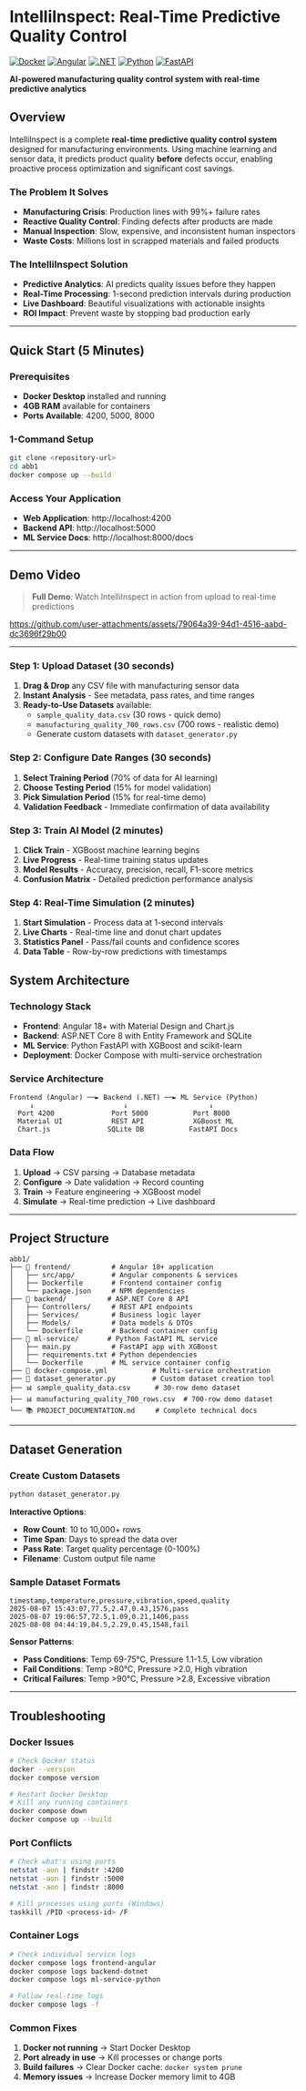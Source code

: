 # IntelliInspect: Real-Time Predictive Quality Control

[![Docker](https://img.shields.io/badge/Docker-Ready-blue)](https://docker.com)
[![Angular](https://img.shields.io/badge/Angular-18+-red)](https://angular.io)
[![.NET](https://img.shields.io/badge/.NET-Core_8-purple)](https://dotnet.microsoft.com)
[![Python](https://img.shields.io/badge/Python-3.11+-green)](https://python.org)
[![FastAPI](https://img.shields.io/badge/FastAPI-Latest-teal)](https://fastapi.tiangolo.com)

**AI-powered manufacturing quality control system with real-time predictive analytics**

## Overview

IntelliInspect is a complete **real-time predictive quality control system** designed for manufacturing environments. Using machine learning and sensor data, it predicts product quality **before** defects occur, enabling proactive process optimization and significant cost savings.

### The Problem It Solves
- **Manufacturing Crisis**: Production lines with 99%+ failure rates
- **Reactive Quality Control**: Finding defects after products are made  
- **Manual Inspection**: Slow, expensive, and inconsistent human inspectors
- **Waste Costs**: Millions lost in scrapped materials and failed products

### The IntelliInspect Solution
- **Predictive Analytics**: AI predicts quality issues before they happen
- **Real-Time Processing**: 1-second prediction intervals during production
- **Live Dashboard**: Beautiful visualizations with actionable insights
- **ROI Impact**: Prevent waste by stopping bad production early

---

## Quick Start (5 Minutes)

### Prerequisites
- **Docker Desktop** installed and running
- **4GB RAM** available for containers
- **Ports Available**: 4200, 5000, 8000

### 1-Command Setup
```bash
git clone <repository-url>
cd abb1
docker compose up --build
```

### Access Your Application
- **Web Application**: http://localhost:4200
- **Backend API**: http://localhost:5000  
- **ML Service Docs**: http://localhost:8000/docs

---

## Demo Video

> **Full Demo**: Watch IntelliInspect in action from upload to real-time predictions

https://github.com/user-attachments/assets/79064a39-94d1-4516-aabd-dc3696f29b00

---

### Step 1: Upload Dataset (30 seconds)
1. **Drag & Drop** any CSV file with manufacturing sensor data
2. **Instant Analysis** - See metadata, pass rates, and time ranges
3. **Ready-to-Use Datasets** available:
   - `sample_quality_data.csv` (30 rows - quick demo)
   - `manufacturing_quality_700_rows.csv` (700 rows - realistic demo)
   - Generate custom datasets with `dataset_generator.py`

### Step 2: Configure Date Ranges (30 seconds)  
1. **Select Training Period** (70% of data for AI learning)
2. **Choose Testing Period** (15% for model validation)
3. **Pick Simulation Period** (15% for real-time demo)
4. **Validation Feedback** - Immediate confirmation of data availability

### Step 3: Train AI Model (2 minutes)
1. **Click Train** - XGBoost machine learning begins
2. **Live Progress** - Real-time training status updates
3. **Model Results** - Accuracy, precision, recall, F1-score metrics
4. **Confusion Matrix** - Detailed prediction performance analysis

### Step 4: Real-Time Simulation (2 minutes)
1. **Start Simulation** - Process data at 1-second intervals
2. **Live Charts** - Real-time line and donut chart updates  
3. **Statistics Panel** - Pass/fail counts and confidence scores
4. **Data Table** - Row-by-row predictions with timestamps

## System Architecture

### Technology Stack
- **Frontend**: Angular 18+ with Material Design and Chart.js
- **Backend**: ASP.NET Core 8 with Entity Framework and SQLite
- **ML Service**: Python FastAPI with XGBoost and scikit-learn  
- **Deployment**: Docker Compose with multi-service orchestration

### Service Architecture
```
Frontend (Angular) ──► Backend (.NET) ──► ML Service (Python)
     ↓                      ↓                    ↓
  Port 4200              Port 5000           Port 8000
  Material UI            REST API            XGBoost ML
  Chart.js              SQLite DB           FastAPI Docs
```

### Data Flow
1. **Upload** → CSV parsing → Database metadata
2. **Configure** → Date validation → Record counting  
3. **Train** → Feature engineering → XGBoost model
4. **Simulate** → Real-time prediction → Live dashboard

---

## Project Structure

```
abb1/
├── 📂 frontend/          # Angular 18+ application
│   ├── src/app/         # Angular components & services
│   ├── Dockerfile       # Frontend container config
│   └── package.json     # NPM dependencies
├── 📂 backend/          # ASP.NET Core 8 API
│   ├── Controllers/     # REST API endpoints
│   ├── Services/        # Business logic layer
│   ├── Models/          # Data models & DTOs
│   └── Dockerfile       # Backend container config
├── 📂 ml-service/       # Python FastAPI ML service
│   ├── main.py          # FastAPI app with XGBoost
│   ├── requirements.txt # Python dependencies
│   └── Dockerfile       # ML service container config
├── 📄 docker-compose.yml           # Multi-service orchestration
├── 📄 dataset_generator.py         # Custom dataset creation tool
├── 📊 sample_quality_data.csv      # 30-row demo dataset
├── 📊 manufacturing_quality_700_rows.csv  # 700-row demo dataset
└── 📚 PROJECT_DOCUMENTATION.md     # Complete technical docs
```

---

## Dataset Generation

### Create Custom Datasets
```bash
python dataset_generator.py
```

**Interactive Options**:
- **Row Count**: 10 to 10,000+ rows
- **Time Span**: Days to spread the data over
- **Pass Rate**: Target quality percentage (0-100%)
- **Filename**: Custom output file name

### Sample Dataset Formats
```csv
timestamp,temperature,pressure,vibration,speed,quality
2025-08-07 15:43:07,77.5,2.47,0.43,1576,pass
2025-08-07 19:06:57,72.5,1.09,0.21,1406,pass
2025-08-08 04:44:19,84.5,2.29,0.45,1548,fail
```

**Sensor Patterns**:
- **Pass Conditions**: Temp 69-75°C, Pressure 1.1-1.5, Low vibration
- **Fail Conditions**: Temp >80°C, Pressure >2.0, High vibration  
- **Critical Failures**: Temp >90°C, Pressure >2.8, Excessive vibration

---

## Troubleshooting

### Docker Issues
```bash
# Check Docker status
docker --version
docker compose version

# Restart Docker Desktop
# Kill any running containers
docker compose down
docker compose up --build
```

### Port Conflicts
```bash
# Check what's using ports
netstat -aon | findstr :4200
netstat -aon | findstr :5000
netstat -aon | findstr :8000

# Kill processes using ports (Windows)
taskkill /PID <process-id> /F
```

### Container Logs
```bash
# Check individual service logs
docker compose logs frontend-angular
docker compose logs backend-dotnet  
docker compose logs ml-service-python

# Follow real-time logs
docker compose logs -f
```

### Common Fixes
1. **Docker not running** → Start Docker Desktop
2. **Port already in use** → Kill processes or change ports
3. **Build failures** → Clear Docker cache: `docker system prune`
4. **Memory issues** → Increase Docker memory limit to 4GB
